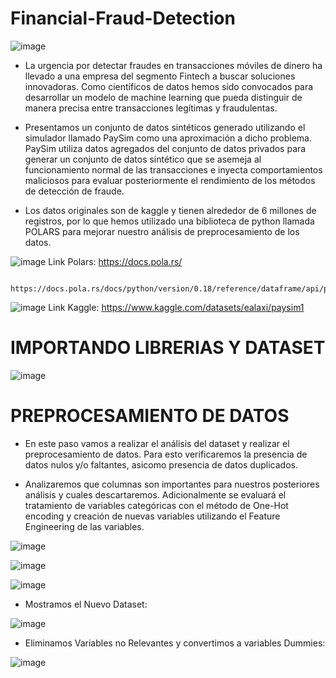 # Financial-Fraud-Detection

![image](https://github.com/davidcarrillo10288/Financial-Fraud-Detection/assets/104275645/e2154d67-760c-4b6e-b973-12b155e1ab96)


* La urgencia por detectar fraudes en transacciones móviles de dinero ha llevado a una empresa del segmento Fintech a buscar soluciones innovadoras. Como científicos de datos hemos sido convocados para desarrollar un modelo de machine learning que pueda distinguir de manera precisa entre transacciones legítimas y fraudulentas.

* Presentamos un conjunto de datos sintéticos generado utilizando el simulador llamado PaySim como una aproximación a dicho problema. PaySim utiliza datos agregados del conjunto de datos privados para generar un conjunto de datos sintético que se asemeja al funcionamiento normal de las transacciones e inyecta comportamientos maliciosos para evaluar posteriormente el rendimiento de los métodos de detección de fraude.

* Los datos originales son de kaggle y tienen alrededor de 6 millones de registros, por lo que hemos utilizado una biblioteca de python llamada POLARS para mejorar nuestro análisis de preprocesamiento de los datos.

![image](https://github.com/davidcarrillo10288/Financial-Fraud-Detection/assets/104275645/0e8542d0-0907-4418-ab86-86cbae61cde2)
Link Polars: https://docs.pola.rs/

             https://docs.pola.rs/docs/python/version/0.18/reference/dataframe/api/polars.DataFrame.to_dummies.html


![image](https://github.com/davidcarrillo10288/Financial-Fraud-Detection/assets/104275645/2dc2de2c-8993-46b4-8bc0-f9e8ed403f1d)
Link Kaggle: https://www.kaggle.com/datasets/ealaxi/paysim1

# IMPORTANDO LIBRERIAS Y DATASET

![image](https://github.com/davidcarrillo10288/Financial-Fraud-Detection/assets/104275645/a8f97791-cedb-4b98-bdca-b141b16a3bb9)

# PREPROCESAMIENTO DE DATOS

* En este paso vamos a realizar el análisis del dataset y realizar el preprocesamiento de datos. Para esto verificaremos la presencia de datos nulos y/o faltantes, asicomo presencia de datos duplicados.

* Analizaremos que columnas son importantes para nuestros posteriores análisis y cuales descartaremos. Adicionalmente se evaluará el tratamiento de variables categóricas con el método de One-Hot encoding y creación de nuevas variables utilizando el Feature Engineering de las variables.

![image](https://github.com/davidcarrillo10288/Financial-Fraud-Detection/assets/104275645/f8b99eaf-7af2-4f08-b72c-c375d5f269b2)

![image](https://github.com/davidcarrillo10288/Financial-Fraud-Detection/assets/104275645/c4a76b95-e774-49d7-a600-26892e78ff83)

![image](https://github.com/davidcarrillo10288/Financial-Fraud-Detection/assets/104275645/e780f06c-d35b-473d-8256-2a4e919c7e09)

* Mostramos el Nuevo Dataset:

![image](https://github.com/davidcarrillo10288/Financial-Fraud-Detection/assets/104275645/bc00feea-a92d-4d92-b563-3047787e6405)

* Eliminamos Variables no Relevantes y convertimos a variables Dummies:

![image](https://github.com/davidcarrillo10288/Financial-Fraud-Detection/assets/104275645/db3b0d20-7070-4e8a-93de-e8e4ff86de5a)







             

